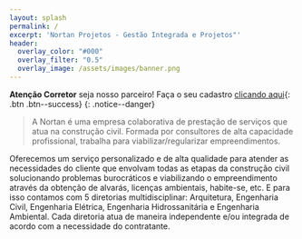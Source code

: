 ```yaml
---
layout: splash
permalink: /
excerpt: 'Nortan Projetos - Gestão Integrada e Projetos"'
header:
  overlay_color: "#000"
  overlay_filter: "0.5"
  overlay_image: /assets/images/banner.png
---
```


**Atenção Corretor** seja nosso parceiro! Faça o seu cadastro  [<i class="fa fa-file"></i> clicando aqui](https://nortanprojetos.com){: .btn .btn--success}
{: .notice--danger}

> A Nortan é uma empresa colaborativa de prestação de serviços que atua na construção civil. Formada por consultores de alta capacidade profissional, trabalha para viabilizar/regularizar empreendimentos.


Oferecemos um serviço personalizado e de alta qualidade para atender as necessidades do cliente que envolvam todas as etapas da construção civil solucionando problemas burocráticos e viabilizando o empreendimento através da obtenção de alvarás, licenças ambientais, habite-se, etc. E para isso contamos com 5 diretorias multidisciplinar: Arquitetura, Engenharia Civil, Engenharia Elétrica, Engenharia Hidrossanitária e Engenharia Ambiental. Cada diretoria atua de maneira independente e/ou integrada de acordo com a necessidade do contratante.